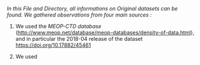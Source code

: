 
*In this File and Directory, all informations on Original datasets can be found. We gathered observations from four main sources :*

1) We used the *MEOP-CTD database* (http://www.meop.net/database/meop-databases/density-of-data.html), and in particular the 2018-04 release of the dataset https://doi.org/10.17882/45461

2) We used 

